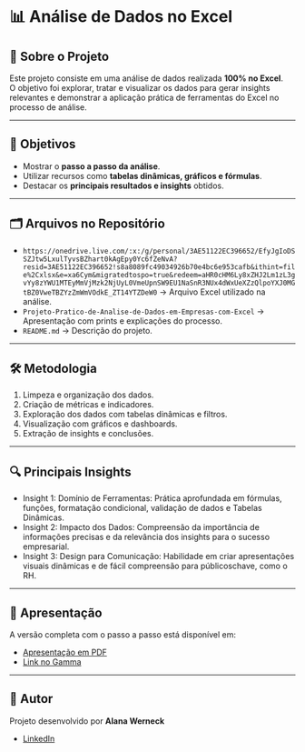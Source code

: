 # 📊 Análise de Dados no Excel

## 📌 Sobre o Projeto
Este projeto consiste em uma análise de dados realizada **100% no Excel**.  
O objetivo foi explorar, tratar e visualizar os dados para gerar insights relevantes e demonstrar a aplicação prática de ferramentas do Excel no processo de análise.

---

## 🎯 Objetivos
- Mostrar o **passo a passo da análise**.  
- Utilizar recursos como **tabelas dinâmicas, gráficos e fórmulas**.  
- Destacar os **principais resultados e insights** obtidos.  

---

## 🗂️ Arquivos no Repositório
- `https://onedrive.live.com/:x:/g/personal/3AE51122EC396652/EfyJgIoDSSZJtw5LxulTyvsBZhart0kAgEpy0Yc6fZeNvA?resid=3AE51122EC396652!s8a8089fc49034926b70e4bc6e953cafb&ithint=file%2Cxlsx&e=xa6Cym&migratedtospo=true&redeem=aHR0cHM6Ly8xZHJ2Lm1zL3gvYy8zYWU1MTEyMmVjMzk2NjUyL0VmeUpnSW9EU1NaSnR3NUx4dWxUeXZzQlpoYXJ0MGtBZ0VweTBZYzZmWmVOdkE_ZT14YTZDeW0` → Arquivo Excel utilizado na análise.  
- `Projeto-Pratico-de-Analise-de-Dados-em-Empresas-com-Excel` → Apresentação com prints e explicações do processo.  
- `README.md` → Descrição do projeto.  

---

## 🛠️ Metodologia
1. Limpeza e organização dos dados.  
2. Criação de métricas e indicadores.  
3. Exploração dos dados com tabelas dinâmicas e filtros.  
4. Visualização com gráficos e dashboards.  
5. Extração de insights e conclusões.  

---

## 🔍 Principais Insights
- Insight 1: Domínio de Ferramentas: Prática aprofundada em fórmulas, funções, formatação condicional, validação de dados e Tabelas Dinâmicas.
- Insight 2: Impacto dos Dados: Compreensão da importância de informações precisas e da relevância dos insights para o sucesso empresarial.
- Insight 3: Design para Comunicação: Habilidade em criar apresentações visuais dinâmicas e de fácil compreensão para públicoschave, como o RH.


---

## 📑 Apresentação
A versão completa com o passo a passo está disponível em:  
- [Apresentação em PDF](file:///C:/Users/alana/Downloads/Projeto-Pratico-de-Analise-de-Dados-em-Empresas-com-Excel.pdf)  
- [Link no Gamma](https://projeto-pratico-de-anali-8zbbczq.gamma.site/)  

---

## 👤 Autor
Projeto desenvolvido por **Alana Werneck**  
- [LinkedIn](https://www.linkedin.com/in/alana-werneck-5a317b201/)  
